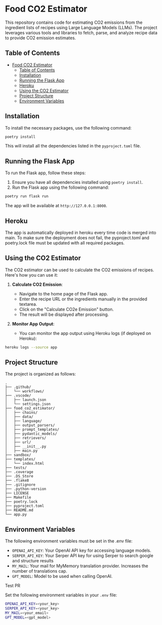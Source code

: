 # Food CO2 Estimator

This repository contains code for estimating CO2 emissions from the ingredient lists of recipes using Large Language Models (LLMs). The project leverages various tools and libraries to fetch, parse, and analyze recipe data to provide CO2 emission estimates.

## Table of Contents

- [Food CO2 Estimator](#food-co2-estimator)
  - [Table of Contents](#table-of-contents)
  - [Installation](#installation)
  - [Running the Flask App](#running-the-flask-app)
  - [Heroku](#heroku)
  - [Using the CO2 Estimator](#using-the-co2-estimator)
  - [Project Structure](#project-structure)
  - [Environment Variables](#environment-variables)
  

## Installation

To install the necessary packages, use the following command:

```bash
poetry install
```

This will install all the dependencies listed in the `pyproject.toml` file.

## Running the Flask App

To run the Flask app, follow these steps:

1. Ensure you have all dependencies installed using `poetry install`.
2. Run the Flask app using the following command:

```bash
poetry run flask run
```

The app will be available at `http://127.0.0.1:8000`.

## Heroku
The app is automatically deployed in heroku every time code is merged into main. To make sure the deployment does not fail, the pyproject.toml and poetry.lock file must be updated with all required packages.

## Using the CO2 Estimator

The CO2 estimator can be used to calculate the CO2 emissions of recipes. Here's how you can use it:

1. **Calculate CO2 Emission**:
   - Navigate to the home page of the Flask app.
   - Enter the recipe URL or the ingredients manually in the provided textarea.
   - Click on the "Calculate CO2e Emission" button.
   - The result will be displayed after processing.

2. **Monitor App Output**:
   - You can monitor the app output using Heroku logs (if deployed on Heroku):

```bash
heroku logs --source app
```

## Project Structure

The project is organized as follows:

```
.
├── .github/
│   └── workflows/
├── .vscode/
│   ├── launch.json
│   └── settings.json
├── food_co2_estimator/
│   ├── chains/
│   ├── data/
│   ├── language/
│   ├── output_parsers/
│   ├── prompt_templates/
│   ├── pydantic_models/
│   ├── retrievers/
│   ├── url/
│   ├── __init__.py
│   ├── main.py
├── sandbox/
├── templates/
│   └── index.html
├── tests/
├── .coverage
├── .DS_Store
├── .flake8
├── .gitignore
├── .python-version
├── LICENSE
├── Makefile
├── poetry.lock
├── pyproject.toml
├── README.md
└── app.py
```

## Environment Variables
The following environment variables must be set in the .env file:

- `OPENAI_API_KEY`: Your OpenAI API key for accessing language models.
- `SERPER_API_KEY`: Your Serper API key for using Serper to search google and structure results
- `MY_MAIL`: Your mail for MyMemory translation provider. Increases the number of translations cap.
- `GPT_MODEL`: Model to be used when calling OpenAI.

Test PR

Set the following environment variables in your `.env` file:

```bash
OPENAI_API_KEY=<your_key>
SERPER_API_KEY=<your_key>
MY_MAIL=<your_email>
GPT_MODEL=<gpt_model>
```



